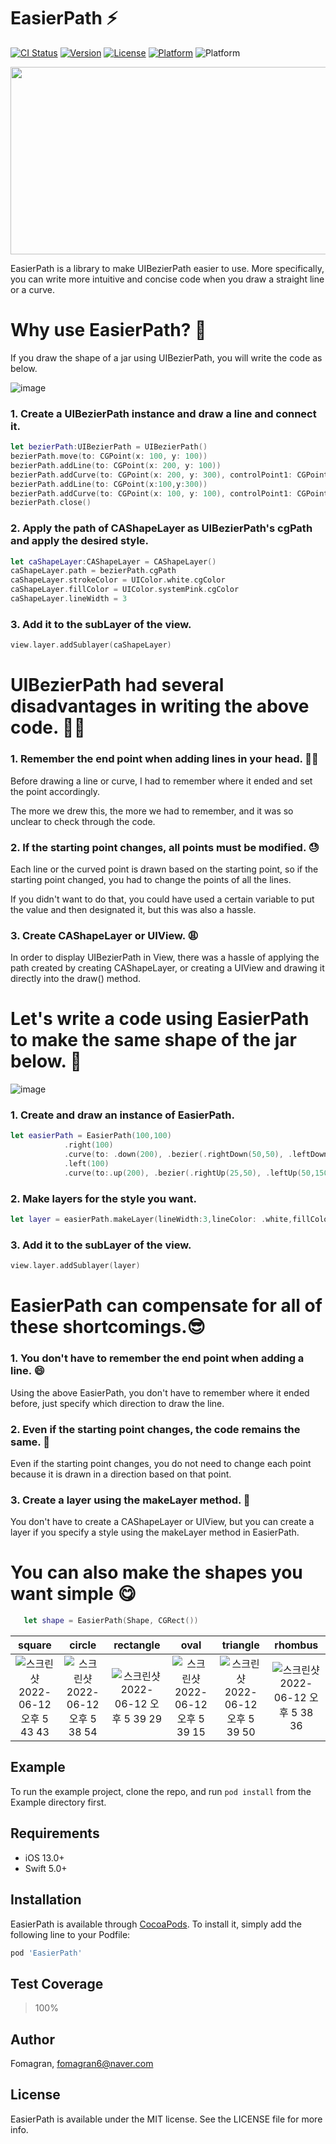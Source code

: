 # EasierPath ⚡️

[![CI Status](https://img.shields.io/travis/47676921/EasierPath.svg?style=flat)](https://travis-ci.org/47676921/EasierPath)
[![Version](https://img.shields.io/cocoapods/v/EasierPath.svg?style=flat)](https://cocoapods.org/pods/EasierPath)
[![License](https://img.shields.io/cocoapods/l/EasierPath.svg?style=flat)](https://cocoapods.org/pods/EasierPath)
[![Platform](https://img.shields.io/cocoapods/p/EasierPath.svg?style=flat)](https://cocoapods.org/pods/EasierPath)
![Platform](https://img.shields.io/badge/Coverage-100%25-green)

<img src="https://user-images.githubusercontent.com/47676921/171056957-309f97c1-c590-4b74-94e3-202641269d91.png"  width="600" height="300">

EasierPath is a library to make UIBezierPath easier to use. 
More specifically, you can write more intuitive and concise code when you draw a straight line or a curve.

# Why use EasierPath? 🤷

If you draw the shape of a jar using UIBezierPath, you will write the code as below.

![image](https://user-images.githubusercontent.com/47676921/171058476-b4788051-cf8f-49c2-98d8-2ea966e3add8.png)

### 1. Create a UIBezierPath instance and draw a line and connect it.

```swift
let bezierPath:UIBezierPath = UIBezierPath()
bezierPath.move(to: CGPoint(x: 100, y: 100))
bezierPath.addLine(to: CGPoint(x: 200, y: 100))
bezierPath.addCurve(to: CGPoint(x: 200, y: 300), controlPoint1: CGPoint(x: 250, y: 150), controlPoint2: CGPoint(x: 175, y: 250))
bezierPath.addLine(to: CGPoint(x:100,y:300))
bezierPath.addCurve(to: CGPoint(x: 100, y: 100), controlPoint1: CGPoint(x: 125, y: 250), controlPoint2: CGPoint(x: 50, y: 150))
bezierPath.close()
```

### 2. Apply the path of CAShapeLayer as UIBezierPath's cgPath and apply the desired style.

```swift
let caShapeLayer:CAShapeLayer = CAShapeLayer()
caShapeLayer.path = bezierPath.cgPath
caShapeLayer.strokeColor = UIColor.white.cgColor
caShapeLayer.fillColor = UIColor.systemPink.cgColor
caShapeLayer.lineWidth = 3
```

### 3. Add it to the subLayer of the view.

```swift
view.layer.addSublayer(caShapeLayer)
```

# UIBezierPath had several disadvantages in writing the above code. 😮‍💨

### 1. Remember the end point when adding lines in your head. 😵‍💫

Before drawing a line or curve, I had to remember where it ended and set the point accordingly.

The more we drew this, the more we had to remember, and it was so unclear to check through the code.

### 2. If the starting point changes, all points must be modified. 😓

Each line or the curved point is drawn based on the starting point, so if the starting point changed, you had to change the points of all the lines.

If you didn't want to do that, you could have used a certain variable to put the value and then designated it, but this was also a hassle.

### 3. Create CAShapeLayer or UIView. 😩

In order to display UIBezierPath in View, there was a hassle of applying the path created by creating CAShapeLayer, or creating a UIView and drawing it directly into the draw() method.

# Let's write a code using EasierPath to make the same shape of the jar below. 👊

![image](https://user-images.githubusercontent.com/47676921/171058476-b4788051-cf8f-49c2-98d8-2ea966e3add8.png)

### 1. Create and draw an instance of EasierPath.

```swift
let easierPath = EasierPath(100,100)
            .right(100)
            .curve(to: .down(200), .bezier(.rightDown(50,50), .leftDown(25,150)))
            .left(100)
            .curve(to:.up(200), .bezier(.rightUp(25,50), .leftUp(50,150)))
```

### 2. Make layers for the style you want.

```swift
let layer = easierPath.makeLayer(lineWidth:3,lineColor: .white,fillColor:.systemPink)
```

### 3. Add it to the subLayer of the view.

```swift
view.layer.addSublayer(layer)
```

# EasierPath can compensate for all of these shortcomings.😎

### 1. You don't have to remember the end point when adding a line. 😄

Using the above EasierPath, you don't have to remember where it ended before, just specify which direction to draw the line.

### 2. Even if the starting point changes, the code remains the same. 🤗

Even if the starting point changes, you do not need to change each point because it is drawn in a direction based on that point.

### 3. Create a layer using the makeLayer method. 🤩

You don't have to create a CAShapeLayer or UIView, but you can create a layer if you specify a style using the makeLayer method in EasierPath.

# You can also make the shapes you want simple 😋

```swift
   let shape = EasierPath(Shape, CGRect())
```

square | circle  | rectangle | oval | triangle | rhombus
:-------:|:-------:|:-------:|:-------:|:-------:|:-------:
![스크린샷 2022-06-12 오후 5 43 43](https://user-images.githubusercontent.com/47676921/173256519-0a70df62-be59-4897-8428-ff6e0d6e0aa6.png) | ![스크린샷 2022-06-12 오후 5 38 54](https://user-images.githubusercontent.com/47676921/173256447-6e1872dc-523d-46da-9d95-5ba1dd76d492.png)  | ![스크린샷 2022-06-12 오후 5 39 29](https://user-images.githubusercontent.com/47676921/173256449-dce242a5-e239-4801-9e38-ff180786d277.png) | ![스크린샷 2022-06-12 오후 5 39 15](https://user-images.githubusercontent.com/47676921/173256448-991ad589-f2eb-4738-b656-16c782a96d8c.png) | ![스크린샷 2022-06-12 오후 5 39 50](https://user-images.githubusercontent.com/47676921/173256452-903e0d8c-c9b5-4ac5-a046-89b87cb62d69.png) | ![스크린샷 2022-06-12 오후 5 38 36](https://user-images.githubusercontent.com/47676921/173256446-373decb9-a51d-4338-a727-c761df70452f.png)



## Example

To run the example project, clone the repo, and run `pod install` from the Example directory first.

## Requirements

- iOS 13.0+
- Swift 5.0+

## Installation

EasierPath is available through [CocoaPods](https://cocoapods.org). To install
it, simply add the following line to your Podfile:

```ruby
pod 'EasierPath'
```

## Test Coverage

> 100%

## Author

Fomagran, fomagran6@naver.com

## License

EasierPath is available under the MIT license. See the LICENSE file for more info.
